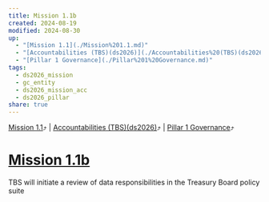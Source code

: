 ```yaml
---
title: Mission 1.1b
created: 2024-08-19
modified: 2024-08-30
up:
  - "[Mission 1.1](./Mission%201.1.md)"
  - "[Accountabilities (TBS)(ds2026)](./Accountabilities%20(TBS)(ds2026).md)"
  - "[Pillar 1 Governance](./Pillar%201%20Governance.md)"
tags:
  - ds2026_mission
  - gc_entity
  - ds2026_mission_acc
  - ds2026_pillar
share: true
---
```

[Mission 1.1](./Mission%201.1.md)⤴️ | [Accountabilities (TBS)(ds2026)](./Accountabilities%20(TBS)(ds2026).md)⤴️ | [Pillar 1 Governance](./Pillar%201%20Governance.md)⤴️
# [Mission 1.1b](Mission%201.1b.md)

TBS will initiate a review of data responsibilities in the Treasury Board policy suite
